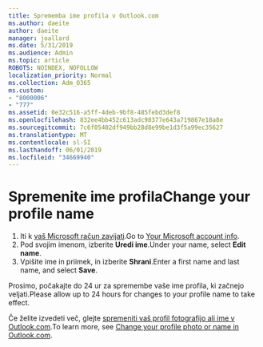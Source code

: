 ```yaml
---
title: Sprememba ime profila v Outlook.com
ms.author: daeite
author: daeite
manager: joallard
ms.date: 5/31/2019
ms.audience: Admin
ms.topic: article
ROBOTS: NOINDEX, NOFOLLOW
localization_priority: Normal
ms.collection: Adm_O365
ms.custom:
- "8000006"
- "777"
ms.assetid: 0e32c516-a5ff-4deb-9bf8-485febd3def8
ms.openlocfilehash: 832ee4bb452c613adc98377e643a719867e18a8e
ms.sourcegitcommit: 7c6f05402df949bb28d8e99be1d3f5a99ec35627
ms.translationtype: MT
ms.contentlocale: sl-SI
ms.lasthandoff: 06/01/2019
ms.locfileid: "34669940"
---
```

# <a name="change-your-profile-name"></a><span data-ttu-id="e5a67-102">Spremenite ime profila</span><span class="sxs-lookup"><span data-stu-id="e5a67-102">Change your profile name</span></span>

1. <span data-ttu-id="e5a67-103">Iti k [vaš Microsoft račun zavijati](https://go.microsoft.com/fwlink/p/?linkid=860841).</span><span class="sxs-lookup"><span data-stu-id="e5a67-103">Go to [Your Microsoft account info](https://go.microsoft.com/fwlink/p/?linkid=860841).</span></span>
2. <span data-ttu-id="e5a67-104">Pod svojim imenom, izberite **Uredi ime**.</span><span class="sxs-lookup"><span data-stu-id="e5a67-104">Under your name, select **Edit name**.</span></span>
3. <span data-ttu-id="e5a67-105">Vpišite ime in priimek, in izberite **Shrani**.</span><span class="sxs-lookup"><span data-stu-id="e5a67-105">Enter a first name and last name, and select **Save**.</span></span>

<span data-ttu-id="e5a67-106">Prosimo, počakajte do 24 ur za spremembe vaše ime profila, ki začnejo veljati.</span><span class="sxs-lookup"><span data-stu-id="e5a67-106">Please allow up to 24 hours for changes to your profile name to take effect.</span></span>
  
<span data-ttu-id="e5a67-107">Če želite izvedeti več, glejte [spremeniti vaš profil fotografijo ali ime v Outlook.com](https://go.microsoft.com/fwlink/?linkid=873110).</span><span class="sxs-lookup"><span data-stu-id="e5a67-107">To learn more, see [Change your profile photo or name in Outlook.com](https://go.microsoft.com/fwlink/?linkid=873110).</span></span>
